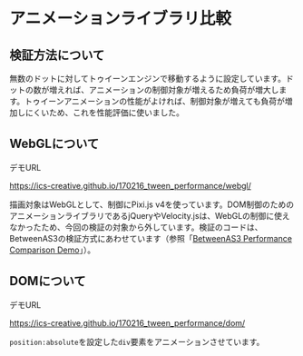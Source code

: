 # アニメーションライブラリ比較

## 検証方法について

無数のドットに対してトゥイーンエンジンで移動するように設定しています。ドットの数が増えれば、アニメーションの制御対象が増えるため負荷が増大します。トゥイーンアニメーションの性能がよければ、制御対象が増えても負荷が増加しにくいため、これを性能評価に使いました。


## WebGLについて

デモURL

https://ics-creative.github.io/170216_tween_performance/webgl/

描画対象はWebGLとして、制御にPixi.js v4を使っています。DOM制御のためのアニメーションライブラリであるjQueryやVelocity.jsは、WebGLの制御に使えなかったため、今回の検証の対象から外しています。検証のコードは、BetweenAS3の検証方式にあわせています（参照「[BetweenAS3 Performance Comparison Demo](http://www.be-interactive.org/works/20090428/Particle/index.html)」）。



## DOMについて

デモURL

https://ics-creative.github.io/170216_tween_performance/dom/

`position:absolute`を設定した`div`要素をアニメーションさせています。
